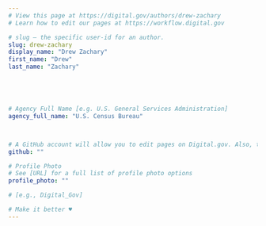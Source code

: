 ```yaml
---
# View this page at https://digital.gov/authors/drew-zachary
# Learn how to edit our pages at https://workflow.digital.gov

# slug — the specific user-id for an author.
slug: drew-zachary
display_name: "Drew Zachary"
first_name: "Drew"
last_name: "Zachary"





# Agency Full Name [e.g. U.S. General Services Administration]
agency_full_name: "U.S. Census Bureau"



# A GitHub account will allow you to edit pages on Digital.gov. Also, the image used in your GitHub account can be used to populate your digital.gov profile photo. Learn more about getting a Github account at [URL]
github: ""

# Profile Photo
# See [URL] for a full list of profile photo options
profile_photo: ""

# [e.g., Digital_Gov]

# Make it better ♥
---
```

